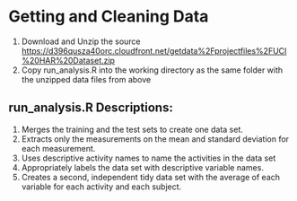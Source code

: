 # Getting and Cleaning Data

1. Download and Unzip the source https://d396qusza40orc.cloudfront.net/getdata%2Fprojectfiles%2FUCI%20HAR%20Dataset.zip 
2. Copy run_analysis.R into the working directory as the same folder with the unzipped data files from above

## run_analysis.R Descriptions:

1. Merges the training and the test sets to create one data set.
2. Extracts only the measurements on the mean and standard deviation for each measurement.
3. Uses descriptive activity names to name the activities in the data set
4. Appropriately labels the data set with descriptive variable names.
5. Creates a second, independent tidy data set with the average of each variable for each activity and each subject.

